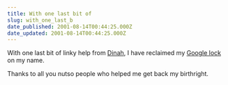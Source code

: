 ```yaml
---
title: With one last bit of
slug: with_one_last_b
date_published: 2001-08-14T00:44:25.000Z
date_updated: 2001-08-14T00:44:25.000Z
---
```


With one last bit of linky help from [Dinah](http://www.metagrrrl.com/2001_08_01_blog.htm#5039645), I have reclaimed my [Google lock](http://www.google.com/search?sourceid=navclient&amp;q=anil) on my name.

Thanks to all you nutso people who helped me get back my birthright.
